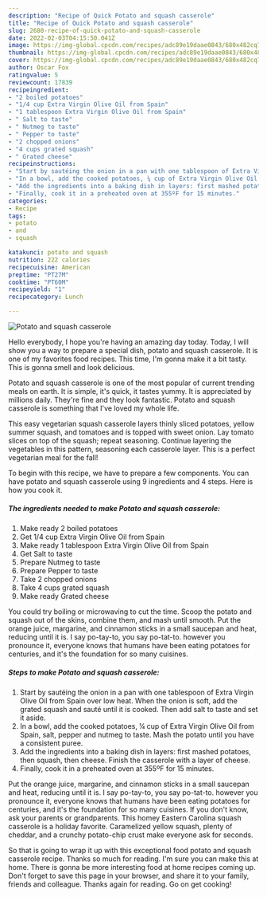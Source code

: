 ```yaml
---
description: "Recipe of Quick Potato and squash casserole"
title: "Recipe of Quick Potato and squash casserole"
slug: 2680-recipe-of-quick-potato-and-squash-casserole
date: 2022-02-03T04:15:50.041Z
image: https://img-global.cpcdn.com/recipes/adc89e19daae0843/680x482cq70/potato-and-squash-casserole-recipe-main-photo.jpg
thumbnail: https://img-global.cpcdn.com/recipes/adc89e19daae0843/680x482cq70/potato-and-squash-casserole-recipe-main-photo.jpg
cover: https://img-global.cpcdn.com/recipes/adc89e19daae0843/680x482cq70/potato-and-squash-casserole-recipe-main-photo.jpg
author: Oscar Fox
ratingvalue: 5
reviewcount: 17839
recipeingredient:
- "2 boiled potatoes"
- "1/4 cup Extra Virgin Olive Oil from Spain"
- "1 tablespoon Extra Virgin Olive Oil from Spain"
- " Salt to taste"
- " Nutmeg to taste"
- " Pepper to taste"
- "2 chopped onions"
- "4 cups grated squash"
- " Grated cheese"
recipeinstructions:
- "Start by sautéing the onion in a pan with one tablespoon of Extra Virgin Olive Oil from Spain over low heat. When the onion is soft, add the grated squash and sauté until it is cooked. Then add salt to taste and set it aside."
- "In a bowl, add the cooked potatoes, ¼ cup of Extra Virgin Olive Oil from Spain, salt, pepper and nutmeg to taste. Mash the potato until you have a consistent puree."
- "Add the ingredients into a baking dish in layers: first mashed potatoes, then squash, then cheese. Finish the casserole with a layer of cheese."
- "Finally, cook it in a preheated oven at 355ºF for 15 minutes."
categories:
- Recipe
tags:
- potato
- and
- squash

katakunci: potato and squash 
nutrition: 222 calories
recipecuisine: American
preptime: "PT27M"
cooktime: "PT60M"
recipeyield: "1"
recipecategory: Lunch

---
```



![Potato and squash casserole](https://img-global.cpcdn.com/recipes/adc89e19daae0843/680x482cq70/potato-and-squash-casserole-recipe-main-photo.jpg)

Hello everybody, I hope you're having an amazing day today. Today, I will show you a way to prepare a special dish, potato and squash casserole. It is one of my favorites food recipes. This time, I'm gonna make it a bit tasty. This is gonna smell and look delicious.

Potato and squash casserole is one of the most popular of current trending meals on earth. It is simple, it's quick, it tastes yummy. It is appreciated by millions daily. They're fine and they look fantastic. Potato and squash casserole is something that I've loved my whole life.

This easy vegetarian squash casserole layers thinly sliced potatoes, yellow summer squash, and tomatoes and is topped with sweet onion. Lay tomato slices on top of the squash; repeat seasoning. Continue layering the vegetables in this pattern, seasoning each casserole layer. This is a perfect vegetarian meal for the fall!


To begin with this recipe, we have to prepare a few components. You can have potato and squash casserole using 9 ingredients and 4 steps. Here is how you cook it.

<!--inarticleads1-->

##### The ingredients needed to make Potato and squash casserole:

1. Make ready 2 boiled potatoes
1. Get 1/4 cup Extra Virgin Olive Oil from Spain
1. Make ready 1 tablespoon Extra Virgin Olive Oil from Spain
1. Get  Salt to taste
1. Prepare  Nutmeg to taste
1. Prepare  Pepper to taste
1. Take 2 chopped onions
1. Take 4 cups grated squash
1. Make ready  Grated cheese


You could try boiling or microwaving to cut the time. Scoop the potato and squash out of the skins, combine them, and mash until smooth. Put the orange juice, margarine, and cinnamon sticks in a small saucepan and heat, reducing until it is. I say po-tay-to, you say po-tat-to. however you pronounce it, everyone knows that humans have been eating potatoes for centuries, and it&#39;s the foundation for so many cuisines. 

<!--inarticleads2-->

##### Steps to make Potato and squash casserole:

1. Start by sautéing the onion in a pan with one tablespoon of Extra Virgin Olive Oil from Spain over low heat. When the onion is soft, add the grated squash and sauté until it is cooked. Then add salt to taste and set it aside.
1. In a bowl, add the cooked potatoes, ¼ cup of Extra Virgin Olive Oil from Spain, salt, pepper and nutmeg to taste. Mash the potato until you have a consistent puree.
1. Add the ingredients into a baking dish in layers: first mashed potatoes, then squash, then cheese. Finish the casserole with a layer of cheese.
1. Finally, cook it in a preheated oven at 355ºF for 15 minutes.


Put the orange juice, margarine, and cinnamon sticks in a small saucepan and heat, reducing until it is. I say po-tay-to, you say po-tat-to. however you pronounce it, everyone knows that humans have been eating potatoes for centuries, and it&#39;s the foundation for so many cuisines. If you don&#39;t know, ask your parents or grandparents. This homey Eastern Carolina squash casserole is a holiday favorite. Caramelized yellow squash, plenty of cheddar, and a crunchy potato-chip crust make everyone ask for seconds. 

So that is going to wrap it up with this exceptional food potato and squash casserole recipe. Thanks so much for reading. I'm sure you can make this at home. There is gonna be more interesting food at home recipes coming up. Don't forget to save this page in your browser, and share it to your family, friends and colleague. Thanks again for reading. Go on get cooking!
